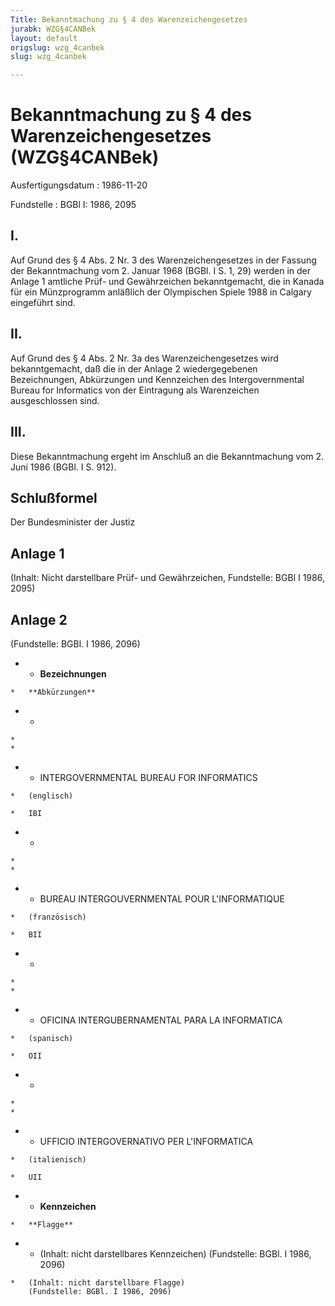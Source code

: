 ```yaml
---
Title: Bekanntmachung zu § 4 des Warenzeichengesetzes
jurabk: WZG§4CANBek
layout: default
origslug: wzg_4canbek
slug: wzg_4canbek

---
```


# Bekanntmachung zu § 4 des Warenzeichengesetzes (WZG§4CANBek)

Ausfertigungsdatum
:   1986-11-20

Fundstelle
:   BGBl I: 1986, 2095



## I.

Auf Grund des § 4 Abs. 2 Nr. 3 des Warenzeichengesetzes in der Fassung
der Bekanntmachung vom 2. Januar 1968 (BGBl. I S. 1, 29) werden in der
Anlage 1 amtliche Prüf- und Gewährzeichen bekanntgemacht, die in
Kanada für ein Münzprogramm anläßlich der Olympischen Spiele 1988 in
Calgary eingeführt sind.


## II.

Auf Grund des § 4 Abs. 2 Nr. 3a des Warenzeichengesetzes wird
bekanntgemacht, daß die in der Anlage 2 wiedergegebenen Bezeichnungen,
Abkürzungen und Kennzeichen des Intergovernmental Bureau for
Informatics von der Eintragung als Warenzeichen ausgeschlossen sind.


## III.

Diese Bekanntmachung ergeht im Anschluß an die Bekanntmachung vom 2.
Juni 1986 (BGBl. I S. 912).


## Schlußformel

Der Bundesminister der Justiz


## Anlage 1

(Inhalt: Nicht darstellbare Prüf- und Gewährzeichen,
Fundstelle: BGBl I 1986, 2095)


## Anlage 2

(Fundstelle: BGBl. I 1986, 2096)

*    *   **Bezeichnungen**

    *   **Abkürzungen**


*    *
    *
    *

*    *   INTERGOVERNMENTAL BUREAU
        FOR INFORMATICS

    *   (englisch)

    *   IBI


*    *
    *
    *

*    *   BUREAU INTERGOUVERNMENTAL
        POUR L'INFORMATIQUE

    *   (französisch)

    *   BII


*    *
    *
    *

*    *   OFICINA INTERGUBERNAMENTAL
        PARA LA INFORMATICA

    *   (spanisch)

    *   OII


*    *
    *
    *

*    *   UFFICIO INTERGOVERNATIVO
        PER L'INFORMATICA

    *   (italienisch)

    *   UII





*    *   **Kennzeichen**

    *   **Flagge**


*    *   (Inhalt: nicht darstellbares Kennzeichen)
        (Fundstelle: BGBl. I 1986, 2096)

    *   (Inhalt: nicht darstellbare Flagge)
        (Fundstelle: BGBl. I 1986, 2096)




